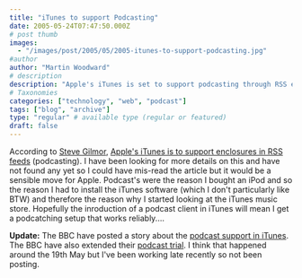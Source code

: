 ```yaml
---
title: "iTunes to support Podcasting"
date: 2005-05-24T07:47:50.000Z
# post thumb
images:
  - "/images/post/2005/05/2005-itunes-to-support-podcasting.jpg"
#author
author: "Martin Woodward"
# description
description: "Apple's iTunes is set to support podcasting through RSS enclosures, promising a more reliable podcatching experience for users."
# Taxonomies
categories: ["technology", "web", "podcast"]
tags: ["blog", "archive"]
type: "regular" # available type (regular or featured)
draft: false
---
```


According to [Steve Gilmor](http://blogs.zdnet.com/Gillmor/), [Apple's iTunes is to support enclosures in RSS feeds](http://blogs.zdnet.com/Gillmor/?p=101) (podcasting). I have been looking for more details on this and have not found any yet so I could have mis-read the article but it would be a sensible move for Apple. Podcast's were the reason I bought an iPod and so the reason I had to install the iTunes software (which I don't particularly like BTW) and therefore the reason why I started looking at the iTunes music store. Hopefully the inroduction of a podcast client in iTunes will mean I get a podcatching setup that works reliably....

**Update:** The BBC have posted a story about the [podcast support in iTunes](http://news.bbc.co.uk/2/hi/technology/4575075.stm). The BBC have also extended their [podcast trial](http://www.bbc.co.uk/radio/downloadtrial/). I think that happened around the 19th May but I've been working late recently so not been posting.
